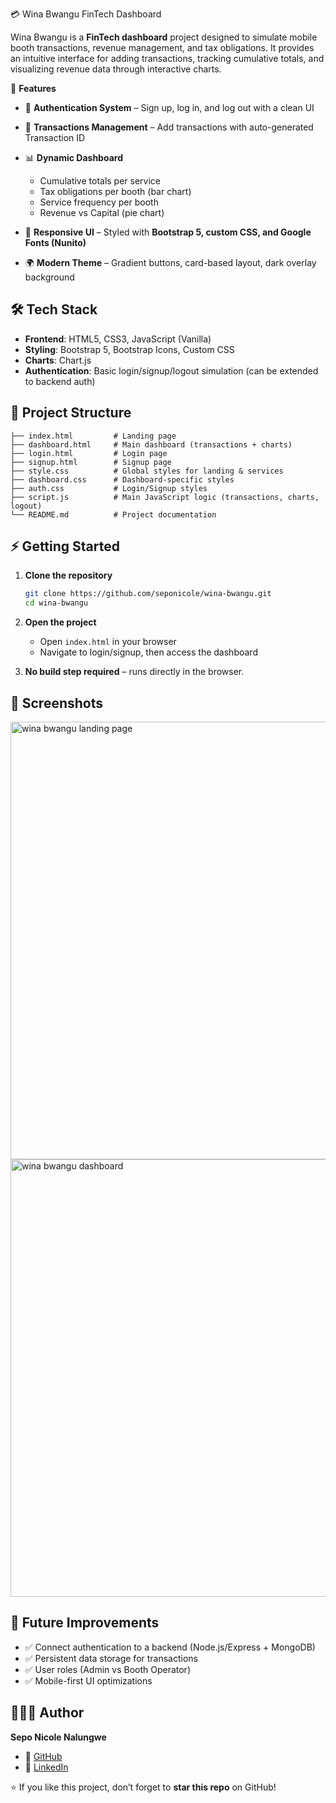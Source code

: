 💳 Wina Bwangu FinTech Dashboard

Wina Bwangu is a **FinTech dashboard** project designed to simulate mobile booth transactions, revenue management, and tax obligations. It provides an intuitive interface for adding transactions, tracking cumulative totals, and visualizing revenue data through interactive charts.

🚀 **Features**

* 🔐 **Authentication System** – Sign up, log in, and log out with a clean UI
* 💸 **Transactions Management** – Add transactions with auto-generated Transaction ID
* 📊 **Dynamic Dashboard**

  * Cumulative totals per service
  * Tax obligations per booth (bar chart)
  * Service frequency per booth
  * Revenue vs Capital (pie chart)
* 🎨 **Responsive UI** – Styled with **Bootstrap 5, custom CSS, and Google Fonts (Nunito)**
* 🌍 **Modern Theme** – Gradient buttons, card-based layout, dark overlay background

## 🛠️ Tech Stack

* **Frontend**: HTML5, CSS3, JavaScript (Vanilla)
* **Styling**: Bootstrap 5, Bootstrap Icons, Custom CSS
* **Charts**: Chart.js
* **Authentication**: Basic login/signup/logout simulation (can be extended to backend auth)


## 📂 Project Structure

```
├── index.html         # Landing page
├── dashboard.html     # Main dashboard (transactions + charts)
├── login.html         # Login page
├── signup.html        # Signup page
├── style.css          # Global styles for landing & services
├── dashboard.css      # Dashboard-specific styles
├── auth.css           # Login/Signup styles
├── script.js          # Main JavaScript logic (transactions, charts, logout)
└── README.md          # Project documentation
```


## ⚡ Getting Started

1. **Clone the repository**

   ```bash
   git clone https://github.com/seponicole/wina-bwangu.git
   cd wina-bwangu
   ```

2. **Open the project**

   * Open `index.html` in your browser
   * Navigate to login/signup, then access the dashboard

3. **No build step required** – runs directly in the browser.

## 📸 Screenshots
<img width="1000" height="700" alt="wina bwangu landing page" src="https://github.com/user-attachments/assets/35ace831-42d8-459d-8774-3e140bb11833" /> <br />
<img width="1000" height="700" alt="wina bwangu dashboard" src="https://github.com/user-attachments/assets/1653f55a-08b3-4f9a-b9bd-c2a7596ea5a9" />

## 🔮 Future Improvements

* ✅ Connect authentication to a backend (Node.js/Express + MongoDB)
* ✅ Persistent data storage for transactions
* ✅ User roles (Admin vs Booth Operator)
* ✅ Mobile-first UI optimizations


## 👩🏽‍💻 Author

**Sepo Nicole Nalungwe**

* 🐙 [GitHub](https://github.com/seponicole)
* 💼 [LinkedIn](https://zm.linkedin.com/in/sepo-nicole-nalungwe-426909312)


⭐ If you like this project, don’t forget to **star this repo** on GitHub!
